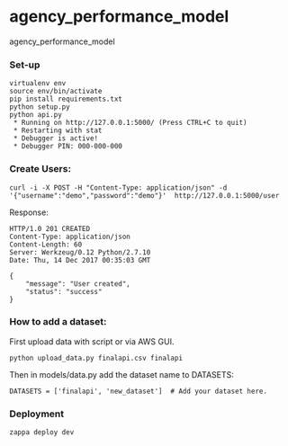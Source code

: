 # agency_performance_model
agency_performance_model

### Set-up

    virtualenv env
    source env/bin/activate
    pip install requirements.txt
    python setup.py
    python api.py
     * Running on http://127.0.0.1:5000/ (Press CTRL+C to quit)
     * Restarting with stat
     * Debugger is active!
     * Debugger PIN: 000-000-000


### Create Users:

    curl -i -X POST -H "Content-Type: application/json" -d '{"username":"demo","password":"demo"}'  http://127.0.0.1:5000/user

Response:

    HTTP/1.0 201 CREATED
    Content-Type: application/json
    Content-Length: 60
    Server: Werkzeug/0.12 Python/2.7.10
    Date: Thu, 14 Dec 2017 00:35:03 GMT
    
    {
        "message": "User created",
        "status": "success"
    }



### How to add a dataset:

First upload data with script or via AWS GUI.

    python upload_data.py finalapi.csv finalapi
    
Then in models/data.py add the dataset name to DATASETS:

    DATASETS = ['finalapi', 'new_dataset']  # Add your dataset here.


### Deployment


    zappa deploy dev